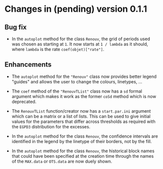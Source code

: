 # Changes in (pending) version 0.1.1

## Bug fix

- In the `autoplot` method for the class `Renouv`, the grid of periods
  used was chosen as starting at `1`. It now starts at `1 / lambda` 
  as it should, where `lambda` is the rate `coef(objet)["rate"]`.
  

## Enhancements

- The `autoplot` method for the `"Renouv"` class now provides better
  legend "guides" and allows the user to change the colours,
  linetypes, ...

- The `coef` method of the `"RenouvTList"` class now has a `sd` formal
  argument which makes it work as the former `coSd` method which is
  now deprecated.
  
- The `RenouvTList` function/creator now has a `start.par.ini`
  argument which can be a matrix or a list of lists. This can be used
  to give initial values for the parameters that differ across
  thresholds as required with the `EGPD3` distribution for the
  excesses.

- In the `autoplot` method for the class `Renouv`, the confidence
  intervals are identified in the legend by the linetype of their
  borders, not by the fill.
  
- In the `autoplot` method for the class `Renouv`, the historical
  block names that could have been specified at the creation time
  through the names of the `MAX.data` or `OTS.data` are now duely
  shown.

